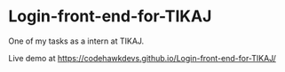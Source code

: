 # Login-front-end-for-TIKAJ
One of my tasks as a intern at TIKAJ.


Live demo at https://codehawkdevs.github.io/Login-front-end-for-TIKAJ/
